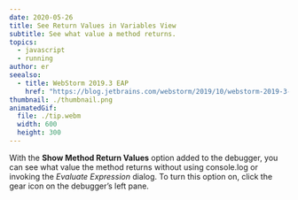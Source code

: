 ```yaml
---
date: 2020-05-26
title: See Return Values in Variables View
subtitle: See what value a method returns.
topics:
  - javascript
  - running
author: er
seealso:
  - title: WebStorm 2019.3 EAP
    href: "https://blog.jetbrains.com/webstorm/2019/10/webstorm-2019-3-eap-4/"
thumbnail: ./thumbnail.png
animatedGif:
  file: ./tip.webm
  width: 600
  height: 300
---
```


With the **Show Method Return Values** option added to the debugger, you can see what value the method returns without using console.log or invoking the _Evaluate Expression_ dialog. To turn this option on, click the gear icon on the debugger’s left pane.
